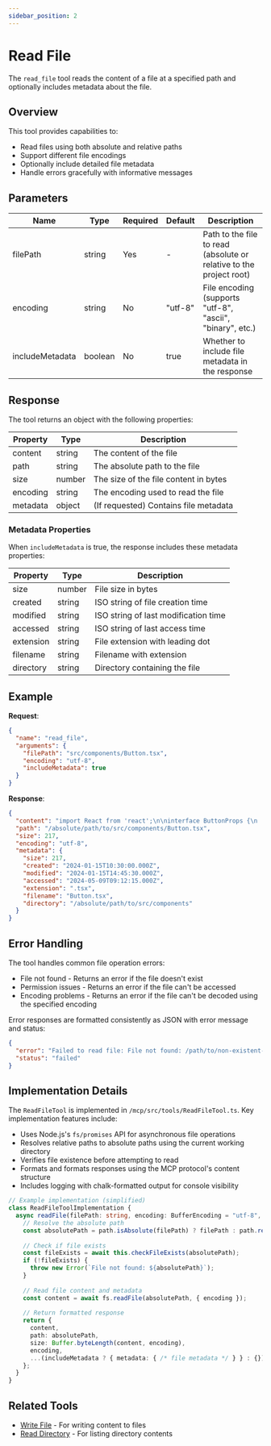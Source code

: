 ```yaml
---
sidebar_position: 2
---
```


# Read File

The `read_file` tool reads the content of a file at a specified path and optionally includes metadata about the file.

## Overview

This tool provides capabilities to:
- Read files using both absolute and relative paths
- Support different file encodings
- Optionally include detailed file metadata
- Handle errors gracefully with informative messages

## Parameters

| Name | Type | Required | Default | Description |
|------|------|----------|---------|-------------|
| filePath | string | Yes | - | Path to the file to read (absolute or relative to the project root) |
| encoding | string | No | "utf-8" | File encoding (supports "utf-8", "ascii", "binary", etc.) |
| includeMetadata | boolean | No | true | Whether to include file metadata in the response |

## Response

The tool returns an object with the following properties:

| Property | Type | Description |
|----------|------|-------------|
| content | string | The content of the file |
| path | string | The absolute path to the file |
| size | number | The size of the file content in bytes |
| encoding | string | The encoding used to read the file |
| metadata | object | (If requested) Contains file metadata |

### Metadata Properties

When `includeMetadata` is true, the response includes these metadata properties:

| Property | Type | Description |
|----------|------|-------------|
| size | number | File size in bytes |
| created | string | ISO string of file creation time |
| modified | string | ISO string of last modification time |
| accessed | string | ISO string of last access time |
| extension | string | File extension with leading dot |
| filename | string | Filename with extension |
| directory | string | Directory containing the file |

## Example

**Request**:
```json
{
  "name": "read_file",
  "arguments": {
    "filePath": "src/components/Button.tsx",
    "encoding": "utf-8",
    "includeMetadata": true
  }
}
```

**Response**:
```json
{
  "content": "import React from 'react';\n\ninterface ButtonProps {\n  text: string;\n  onClick: () => void;\n}\n\nconst Button: React.FC<ButtonProps> = ({ text, onClick }) => {\n  return (\n    <button onClick={onClick}>\n      {text}\n    </button>\n  );\n};\n\nexport default Button;",
  "path": "/absolute/path/to/src/components/Button.tsx",
  "size": 217,
  "encoding": "utf-8",
  "metadata": {
    "size": 217,
    "created": "2024-01-15T10:30:00.000Z",
    "modified": "2024-01-15T14:45:30.000Z",
    "accessed": "2024-05-09T09:12:15.000Z",
    "extension": ".tsx",
    "filename": "Button.tsx",
    "directory": "/absolute/path/to/src/components"
  }
}
```

## Error Handling

The tool handles common file operation errors:

- File not found - Returns an error if the file doesn't exist
- Permission issues - Returns an error if the file can't be accessed
- Encoding problems - Returns an error if the file can't be decoded using the specified encoding

Error responses are formatted consistently as JSON with error message and status:

```json
{
  "error": "Failed to read file: File not found: /path/to/non-existent-file.js",
  "status": "failed"
}
```

## Implementation Details

The `ReadFileTool` is implemented in `/mcp/src/tools/ReadFileTool.ts`. Key implementation features include:

- Uses Node.js's `fs/promises` API for asynchronous file operations
- Resolves relative paths to absolute paths using the current working directory
- Verifies file existence before attempting to read
- Formats and formats responses using the MCP protocol's content structure
- Includes logging with chalk-formatted output for console visibility

```typescript
// Example implementation (simplified)
class ReadFileToolImplementation {
  async readFile(filePath: string, encoding: BufferEncoding = "utf-8", includeMetadata: boolean = true) {
    // Resolve the absolute path
    const absolutePath = path.isAbsolute(filePath) ? filePath : path.resolve(process.cwd(), filePath);
    
    // Check if file exists
    const fileExists = await this.checkFileExists(absolutePath);
    if (!fileExists) {
      throw new Error(`File not found: ${absolutePath}`);
    }
    
    // Read file content and metadata
    const content = await fs.readFile(absolutePath, { encoding });
    
    // Return formatted response
    return {
      content,
      path: absolutePath,
      size: Buffer.byteLength(content, encoding),
      encoding,
      ...(includeMetadata ? { metadata: { /* file metadata */ } } : {})
    };
  }
}
```

## Related Tools

- [Write File](./write-file.md) - For writing content to files
- [Read Directory](./read-directory.md) - For listing directory contents